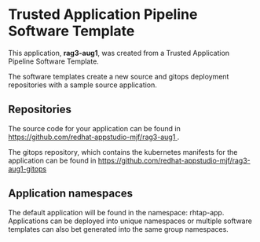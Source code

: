 # Trusted Application Pipeline Software Template

This application, **rag3-aug1**, was created from a Trusted Application Pipeline Software Template.

The software templates create a new source and gitops deployment repositories with a sample source application. 

## Repositories

The source code for your application can be found in [https://github.com/redhat-appstudio-mjf/rag3-aug1 ](https://github.com/redhat-appstudio-mjf/rag3-aug1 ).
 
The gitops repository, which contains the kubernetes manifests for the application can be found in 
[https://github.com/redhat-appstudio-mjf/rag3-aug1-gitops ](https://github.com/redhat-appstudio-mjf/rag3-aug1-gitops ) 

## Application namespaces 

The default application will be found in the namespace: rhtap-app. Applications can be deployed into unique namespaces or multiple software templates can also bet generated into the same group namespaces.  